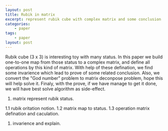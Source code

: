 ```yaml
---
layout: post
title: Rubik in matrix
excerpt: represent rubik cube with complex matrix and some conclusion
categories:
    - paper
tags:
    - paper
layout: post
---
```

<p>
Rubik cube (3 x 3) is interesting toy with many status. In this paper we build one-to-one map from those status to a complex matrix, and define all operations by this kind of matrix. With help of these defination, we find some invarience which lead to prove of some related conclusion. Also, we convert the "God number" problem to matrix deconpose problem, hope this will help solve it. Finaly, with the prove, if we have manage to get it done, we will have best solve algorithm as side-effect.
</p>

<ol class="org-ol">
<li>matrix represent rubik status.
</li>
</ol>
<p>
1.1 rubik oritation notion.
1.2 matrix map to status.
1.3 operation matrix defination and caculation.
</p>
<ol class="org-ol">
<li>invarience and explain.
</li>
</ol>
